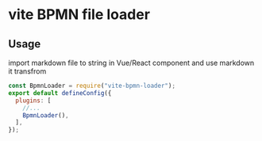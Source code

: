# vite BPMN file loader

## Usage

import markdown file to string in Vue/React component and use markdown it transfrom

```js
const BpmnLoader = require("vite-bpmn-loader");
export default defineConfig({
  plugins: [
    //...
    BpmnLoader(),
  ],
});
```
